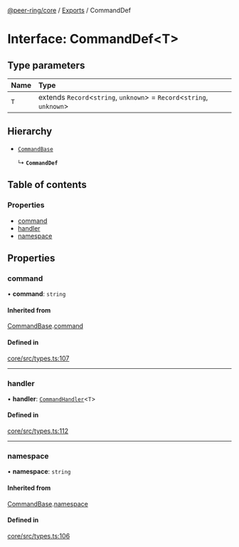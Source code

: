 [@peer-ring/core](../README.md) / [Exports](../modules.md) / CommandDef

# Interface: CommandDef\<T\>

## Type parameters

| Name | Type |
| :------ | :------ |
| `T` | extends `Record`\<`string`, `unknown`\> = `Record`\<`string`, `unknown`\> |

## Hierarchy

- [`CommandBase`](CommandBase.md)

  ↳ **`CommandDef`**

## Table of contents

### Properties

- [command](CommandDef.md#command)
- [handler](CommandDef.md#handler)
- [namespace](CommandDef.md#namespace)

## Properties

### command

• **command**: `string`

#### Inherited from

[CommandBase](CommandBase.md).[command](CommandBase.md#command)

#### Defined in

[core/src/types.ts:107](https://github.com/mahendraHegde/peer-ring/blob/a34a79cc00dcfece3dd7053087438426a58bff61/packages/core/src/types.ts#L107)

___

### handler

• **handler**: [`CommandHandler`](../modules.md#commandhandler)\<`T`\>

#### Defined in

[core/src/types.ts:112](https://github.com/mahendraHegde/peer-ring/blob/a34a79cc00dcfece3dd7053087438426a58bff61/packages/core/src/types.ts#L112)

___

### namespace

• **namespace**: `string`

#### Inherited from

[CommandBase](CommandBase.md).[namespace](CommandBase.md#namespace)

#### Defined in

[core/src/types.ts:106](https://github.com/mahendraHegde/peer-ring/blob/a34a79cc00dcfece3dd7053087438426a58bff61/packages/core/src/types.ts#L106)
